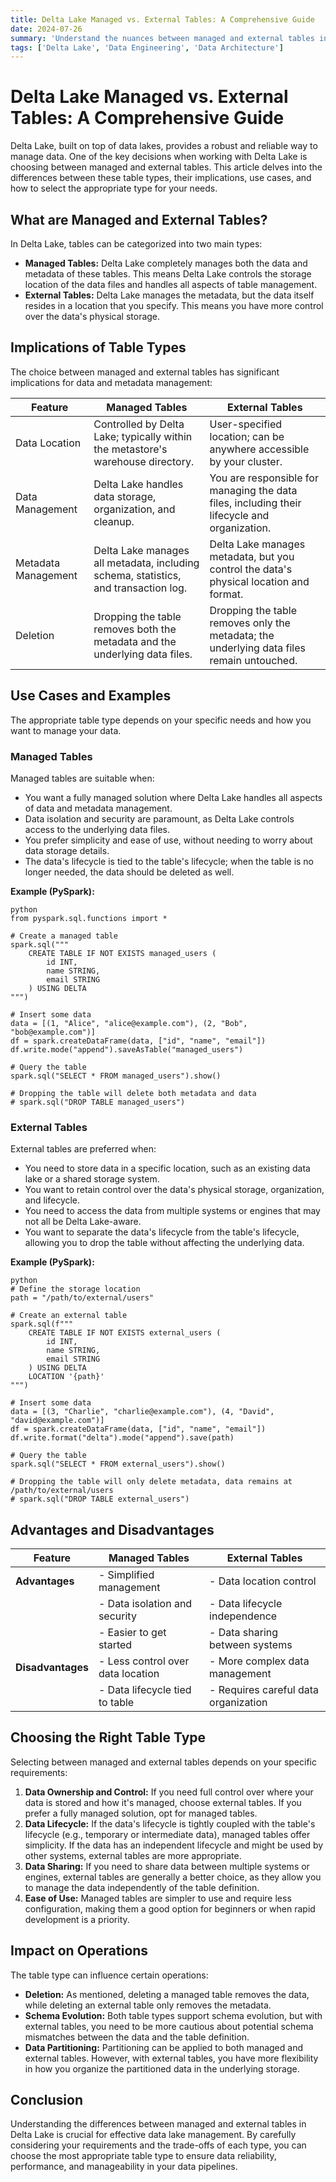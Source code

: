 ```yaml
---
title: Delta Lake Managed vs. External Tables: A Comprehensive Guide
date: 2024-07-26
summary: 'Understand the nuances between managed and external tables in Delta Lake, their implications, use cases, and how to choose the right type for your data lake.'
tags: ['Delta Lake', 'Data Engineering', 'Data Architecture']
---
```


# Delta Lake Managed vs. External Tables: A Comprehensive Guide

Delta Lake, built on top of data lakes, provides a robust and reliable way to manage data. One of the key decisions when working with Delta Lake is choosing between managed and external tables. This article delves into the differences between these table types, their implications, use cases, and how to select the appropriate type for your needs.

## What are Managed and External Tables?

In Delta Lake, tables can be categorized into two main types:

*   **Managed Tables:** Delta Lake completely manages both the data and metadata of these tables. This means Delta Lake controls the storage location of the data files and handles all aspects of table management.
*   **External Tables:** Delta Lake manages the metadata, but the data itself resides in a location that you specify. This means you have more control over the data's physical storage.

## Implications of Table Types

The choice between managed and external tables has significant implications for data and metadata management:

| Feature         | Managed Tables                                   | External Tables                                    |
| ----------------- | ------------------------------------------------- | -------------------------------------------------- |
| Data Location     | Controlled by Delta Lake; typically within the metastore's warehouse directory. | User-specified location; can be anywhere accessible by your cluster. |
| Data Management   | Delta Lake handles data storage, organization, and cleanup. | You are responsible for managing the data files, including their lifecycle and organization. |
| Metadata Management | Delta Lake manages all metadata, including schema, statistics, and transaction log. | Delta Lake manages metadata, but you control the data's physical location and format. |
| Deletion          | Dropping the table removes both the metadata and the underlying data files. | Dropping the table removes only the metadata; the underlying data files remain untouched. |

## Use Cases and Examples

The appropriate table type depends on your specific needs and how you want to manage your data.

### Managed Tables

Managed tables are suitable when:

*   You want a fully managed solution where Delta Lake handles all aspects of data and metadata management.
*   Data isolation and security are paramount, as Delta Lake controls access to the underlying data files.
*   You prefer simplicity and ease of use, without needing to worry about data storage details.
*   The data's lifecycle is tied to the table's lifecycle; when the table is no longer needed, the data should be deleted as well.

**Example (PySpark):**
```
python
from pyspark.sql.functions import *

# Create a managed table
spark.sql("""
    CREATE TABLE IF NOT EXISTS managed_users (
        id INT,
        name STRING,
        email STRING
    ) USING DELTA
""")

# Insert some data
data = [(1, "Alice", "alice@example.com"), (2, "Bob", "bob@example.com")]
df = spark.createDataFrame(data, ["id", "name", "email"])
df.write.mode("append").saveAsTable("managed_users")

# Query the table
spark.sql("SELECT * FROM managed_users").show()

# Dropping the table will delete both metadata and data
# spark.sql("DROP TABLE managed_users")
```
### External Tables

External tables are preferred when:

*   You need to store data in a specific location, such as an existing data lake or a shared storage system.
*   You want to retain control over the data's physical storage, organization, and lifecycle.
*   You need to access the data from multiple systems or engines that may not all be Delta Lake-aware.
*   You want to separate the data's lifecycle from the table's lifecycle, allowing you to drop the table without affecting the underlying data.

**Example (PySpark):**
```
python
# Define the storage location
path = "/path/to/external/users"

# Create an external table
spark.sql(f"""
    CREATE TABLE IF NOT EXISTS external_users (
        id INT,
        name STRING,
        email STRING
    ) USING DELTA
    LOCATION '{path}'
""")

# Insert some data
data = [(3, "Charlie", "charlie@example.com"), (4, "David", "david@example.com")]
df = spark.createDataFrame(data, ["id", "name", "email"])
df.write.format("delta").mode("append").save(path)

# Query the table
spark.sql("SELECT * FROM external_users").show()

# Dropping the table will only delete metadata, data remains at /path/to/external/users
# spark.sql("DROP TABLE external_users")
```
## Advantages and Disadvantages

| Feature            | Managed Tables                     | External Tables                      |
| ------------------ | ---------------------------------- | ----------------------------------- |
| **Advantages**     | - Simplified management            | - Data location control              |
|                    | - Data isolation and security       | - Data lifecycle independence        |
|                    | - Easier to get started             | - Data sharing between systems      |
| **Disadvantages**  | - Less control over data location  | - More complex data management       |
|                    | - Data lifecycle tied to table     | - Requires careful data organization |

## Choosing the Right Table Type

Selecting between managed and external tables depends on your specific requirements:

1.  **Data Ownership and Control:** If you need full control over where your data is stored and how it's managed, choose external tables. If you prefer a fully managed solution, opt for managed tables.
2.  **Data Lifecycle:** If the data's lifecycle is tightly coupled with the table's lifecycle (e.g., temporary or intermediate data), managed tables offer simplicity. If the data has an independent lifecycle and might be used by other systems, external tables are more appropriate.
3.  **Data Sharing:** If you need to share data between multiple systems or engines, external tables are generally a better choice, as they allow you to manage the data independently of the table definition.
4.  **Ease of Use:** Managed tables are simpler to use and require less configuration, making them a good option for beginners or when rapid development is a priority.

## Impact on Operations

The table type can influence certain operations:

*   **Deletion:** As mentioned, deleting a managed table removes the data, while deleting an external table only removes the metadata.
*   **Schema Evolution:** Both table types support schema evolution, but with external tables, you need to be more cautious about potential schema mismatches between the data and the table definition.
*   **Data Partitioning:** Partitioning can be applied to both managed and external tables. However, with external tables, you have more flexibility in how you organize the partitioned data in the underlying storage.

## Conclusion

Understanding the differences between managed and external tables in Delta Lake is crucial for effective data lake management. By carefully considering your requirements and the trade-offs of each type, you can choose the most appropriate table type to ensure data reliability, performance, and manageability in your data pipelines.